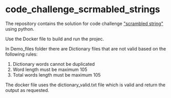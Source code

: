 # code_challenge_scrmabled_strings
The repository contains the solution for code challenge ["scrambled string"](https://codingcompetitions.withgoogle.com/kickstart/round/0000000000050edf/0000000000051004) using python.

Use the Docker file to build and run the projec.

In Demo_files folder there are Dictionary files that are not valid based on the following rules:
1. Dictionary words cannot be duplicated
2. Word length must be maximum 105
3. Total words length must be maximum 105


The docker file uses the dictionary_valid.txt file which is valid and return the output as requested.
